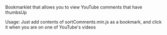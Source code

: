 Bookmarklet that allows you to view YouTube comments that have thumbsUp 

Usage:
Just add contents of sortComments.min.js as a bookmark, and click it when you are on one of YouTube's videos